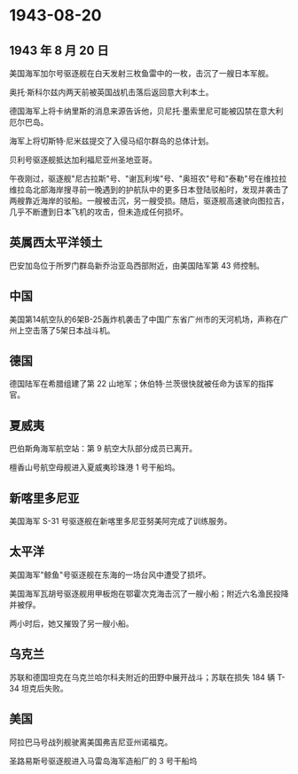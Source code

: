 # 1943-08-20

## 1943 年 8 月 20 日

美国海军加尔号驱逐舰在白天发射三枚鱼雷中的一枚，击沉了一艘日本军舰。

奥托·斯科尔兹内两天前被英国战机击落后返回意大利本土。

德国海军上将卡纳里斯的消息来源告诉他，贝尼托·墨索里尼可能被囚禁在意大利厄尔巴岛。

海军上将切斯特·尼米兹提交了入侵马绍尔群岛的总体计划。

贝利号驱逐舰抵达加利福尼亚州圣地亚哥。

午夜刚过，驱逐舰"尼古拉斯"号、"谢瓦利埃"号、"奥班农"号和"泰勒"号在维拉拉维拉岛北部海岸搜寻前一晚遇到的护航队中的更多日本登陆驳船时，发现并袭击了两艘靠近海岸的驳船。一艘被击沉，另一艘受损。随后，驱逐舰高速驶向图拉吉，几乎不断遭到日本飞机的攻击，但未造成任何损坏。

## 英属西太平洋领土

巴安加岛位于所罗门群岛新乔治亚岛西部附近，由美国陆军第 43 师控制。

## 中国

美国第14航空队的6架B-25轰炸机袭击了中国广东省广州市的天河机场，声称在广州上空击落了5架日本战斗机。

## 德国

德国陆军在希腊组建了第 22
山地军；休伯特·兰茨很快就被任命为该军的指挥官。

## 夏威夷

巴伯斯角海军航空站：第 9 航空大队部分成员已离开。

檀香山号航空母舰进入夏威夷珍珠港 1 号干船坞。

## 新喀里多尼亚

美国海军 S-31 号驱逐舰在新喀里多尼亚努美阿完成了训练服务。

## 太平洋

美国海军"鲸鱼"号驱逐舰在东海的一场台风中遭受了损坏。

美国海军瓦胡号驱逐舰用甲板炮在鄂霍次克海击沉了一艘小船；附近六名渔民投降并被俘。

两小时后，她又摧毁了另一艘小船。

## 乌克兰

苏联和德国坦克在乌克兰哈尔科夫附近的田野中展开战斗；苏联在损失 184 辆
T-34 坦克后失败。

## 美国

阿拉巴马号战列舰驶离美国弗吉尼亚州诺福克。

圣路易斯号驱逐舰进入马雷岛海军造船厂的 3 号干船坞


